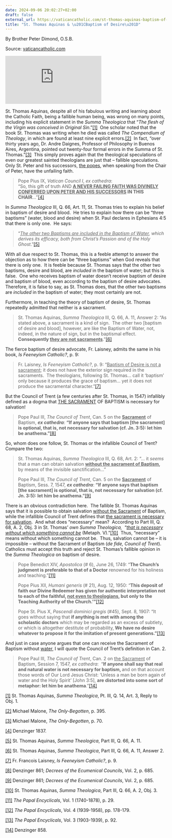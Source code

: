 ```yaml
---
date: 2024-09-06 20:02:27+02:00
draft: false
external_url: https://vaticancatholic.com/st-thomas-aquinas-baptism-of-desire/
title: "St. Thomas Aquinas & \u201CBaptism of Desire\u201D"
---
```



By Brother Peter Dimond, O.S.B.

Source: [vaticancatholic.com](https://vaticancatholic.com/st-thomas-aquinas-baptism-of-desire/)

<p><iframe title="YouTube video player" src="https://www.youtube.com/embed/yAIvJwyUmpc" frameborder="0" allowfullscreen="allowfullscreen"></iframe></p>

<p>St. Thomas Aquinas, despite all of his fabulous writing and learning about the Catholic Faith, being a fallible human being, was wrong on many points, including his explicit statement in the <em>Summa Theologica</em> that “<em>The flesh of the Virgin was conceived in Original Sin</em>.”<a href="#_edn1" name="_ednref1">[1]</a>  One scholar noted that the book St. Thomas was writing when he died was called <em>The Compendium of Theology</em>, in which are found at least nine explicit errors.<a href="#_edn2" name="_ednref2">[2]</a>  In fact, “over thirty years ago, Dr. Andre Daignes, Professor of Philosophy in Buenos Aires, Argentina, pointed out twenty-four formal errors in the Summa of St. Thomas.”<a href="#_edn3" name="_ednref3">[3]</a>  This simply proves again that the theological speculations of even our greatest sainted theologians are just that – fallible speculations.  Only St. Peter and his successors, <u>the popes</u>, when speaking from the Chair of Peter, have the unfailing faith.</p>
<blockquote>
<p>Pope Pius IX, <em>Vatican Council I</em>, <em>ex cathedra</em>:<br />“So, this gift of truth AND <strong><u>A NEVER FAILING FAITH WAS DIVINELY CONFERRED UPON PETER AND HIS SUCCESSORS</u> IN THIS CHAIR</strong>…”<a href="#_edn4" name="_ednref4">[4]</a></p>
</blockquote>
<p>In <em>Summa Theologica</em> III, Q. 66, Art. 11, St. Thomas tries to explain his belief in baptism of desire and blood.  He tries to explain how there can be “three baptisms” (water, blood and desire) when St. Paul declares in Ephesians 4:5 that there is only one.  He says:</p>
<blockquote>
<p>“<em><u>The other two Baptisms are included in the Baptism of Water</u>, which derives its efficacy, both from Christ’s Passion and of the Holy Ghost</em>.”<a href="#_edn5" name="_ednref5">[5]</a> </p>
</blockquote>
<p>With all due respect to St. Thomas, this is a feeble attempt to answer the objection as to how there can be “three baptisms” when God reveals that there is only one.  It is feeble because St. Thomas says that the other two baptisms, desire and blood, are <em>included</em> in the baptism of water; but this is false.  One who receives baptism of water doesn’t receive baptism of desire and baptism of blood, even according to the baptism of desire advocates.  Therefore, it is false to say, as St. Thomas does, that the other two baptisms are <em>included</em> in the baptism of water; they most certainly are not. </p>
<p>Furthermore, in teaching the theory of baptism of desire, St. Thomas repeatedly admitted that neither is a sacrament.</p>
<blockquote>
<p>St. Thomas Aquinas,<em> Summa Theologica</em> III, Q. 66, A. 11, Answer 2: “As stated above, a sacrament is a kind of sign.  The other two [baptism of desire and blood], however, are like the Baptism of Water, not, indeed, in the nature of sign, but in the baptismal effect.  <strong>Consequently <u>they are not sacraments</u></strong>.”<a href="#_edn6" name="_ednref6">[6]</a></p>
</blockquote>
<p>The fierce baptism of desire advocate, Fr. Laisney, admits the same in his book, <em>Is Feeneyism Catholic?</em>, p. 9:</p>
<blockquote>
<p>Fr. Laisney, <em>Is Feeneyism Catholic?</em>, p. 9: “<u>Baptism of Desire is not a sacrament</u>; it does not have the exterior sign required in the sacraments.  The theologians, following St. Thomas… call it ‘baptism’ only because it produces the grace of baptism… yet it does not produce the sacramental character.”<a href="#_edn7" name="_ednref7">[7]</a></p>
</blockquote>
<p>But the Council of Trent (a few centuries after St. Thomas, in 1547) infallibly defined as a dogma that <u>THE SACRAMENT</u> OF BAPTISM is necessary for salvation!</p>
<blockquote>
<p>Pope Paul III, <em>The Council of Trent</em>, Can. 5 on the <strong><u>Sacrament</u></strong> of Baptism, <strong><em>ex cathedra</em></strong>: <strong>“If anyone says that baptism [the sacrament] is optional, that is, not necessary for salvation (cf. Jn. 3:5): let him be anathema.”</strong><a href="#_edn8" name="_ednref8">[8]</a></p>
</blockquote>
<p>So, whom does one follow, St. Thomas or the infallible Council of Trent?  Compare the two:</p>
<blockquote>
<p>St. Thomas Aquinas, <em>Summa Theologica</em> III, Q. 68, Art. 2: “… it <em>seems</em> that a man can obtain salvation <strong><u>without the sacrament of Baptism</u>,</strong> by means of the invisible sanctification…”</p>
<p>Pope Paul III, <em>The Council of Trent</em>, Can. 5 on the <strong><u>Sacrament</u></strong> of Baptism, Sess. 7, 1547, <strong><em>ex cathedra</em></strong>: <strong>“If anyone says that baptism [the sacrament] is optional, that is, not necessary for salvation (cf. Jn. 3:5): let him be anathema.”</strong><a href="#_edn9" name="_ednref9">[9]</a></p>
</blockquote>
<p>There is an obvious contradiction here.  The fallible St. Thomas Aquinas says that it is possible to obtain salvation <u>without the Sacrament</u> of Baptism, while the infallible Council of Trent defines that <u>the sacrament is necessary for salvation</u>.  And what does “necessary” mean?  According to Part III, Q. 68, A. 2, Obj. 3 in St. Thomas’ <em>own Summa Theologica,</em>  “<em><u>that is necessary without which something cannot be</u></em> (Metaph. V).”<a href="#_edn10" name="_ednref10">[10]</a>  Thus, “necessary” means without which something cannot be.  Thus, salvation cannot be – it is impossible – without the Sacrament of Baptism (<em>de fide, Council of Trent</em>).  Catholics must accept this truth and reject St. Thomas’s fallible opinion in the <em>Summa Theologica</em> on baptism of desire.</p>
<blockquote>
<p>Pope Benedict XIV, <em>Apostolica </em>(# 6), June 26, 1749: “<strong>The Church’s judgment is preferable to that of a Doctor</strong> renowned for his holiness and teaching.”<a href="#_edn11" name="_ednref11">[11]</a></p>
<p>Pope Pius XII, <em>Humani generis</em> (# 21), Aug. 12, 1950: “<strong>This deposit of faith our Divine Redeemer has given for authentic interpretation not to each of the faithful, <u>not even to theologians</u>, but only to the Teaching Authority of the Church.’”</strong><a href="#_edn12" name="_ednref12">[12]</a></p>
<p>Pope St. Pius X, <em>Pascendi dominici gregis</em> (#45), Sept. 8, 1907: “It goes without saying that <strong>if anything is met with among the scholastic doctors</strong> which may be regarded as an excess of subtlety, or which is altogether destitute of probability,<strong> We have no desire whatever to propose it for the imitation of present generations.”</strong><a href="#_edn13" name="_ednref13">[13]</a></p>
</blockquote>
<p>And just in case anyone argues that one can receive the Sacrament of Baptism without <u>water</u>, I will quote the Council of Trent’s definition in Can. 2.</p>
<blockquote>
<p>Pope Paul III, <em>The Council of Trent</em>, Can. 2 on <u>the Sacrament</u> of Baptism, Session 7, 1547, <em>ex cathedra</em>:  “<strong>If anyone shall say that real and natural water is not necessary for baptism, </strong>and on that account those words of Our Lord Jesus Christ: ‘Unless a man be born again of water and the Holy Spirit’ [John 3:5], <strong>are distorted into some sort of metaphor: let him be anathema</strong>.”<a href="#_edn14" name="_ednref14">[14]</a></p>
</blockquote>
<div class="footnotes">
<div class="footnotes">
<p><a href="#_ednref1" name="_edn1">[1]</a> St. Thomas Aquinas, <em>Summa Theologica</em>, Pt. III, Q. 14, Art. 3, Reply to Obj. 1.</p>
<p><a href="#_ednref2" name="_edn2">[2]</a> Michael Malone, <em>The Only-Begotten</em>, p. 395.</p>
<p><a href="#_ednref3" name="_edn3">[3]</a> Michael Malone, <em>The Only-Begotten</em>, p. 70.</p>
<p><a href="#_ednref4" name="_edn4">[4]</a> Denzinger 1837.</p>
<p><a href="#_ednref5" name="_edn5">[5]</a> St. Thomas Aquinas, <em>Summa Theologica</em>, Part III, Q. 66, A. 11.</p>
<p><a href="#_ednref6" name="_edn6">[6]</a> St. Thomas Aquinas,<em> Summa Theologica</em>, Part III, Q. 66, A. 11, Answer 2.</p>
<p><a href="#_ednref7" name="_edn7">[7]</a> Fr. Francois Laisney, <em>Is Feeneyism Catholic?</em>, p. 9.</p>
<p><a href="#_ednref8" name="_edn8">[8]</a> Denzinger 861; <em>Decrees of the Ecumenical Councils</em>, Vol. 2, p. 685.</p>
<p><a href="#_ednref9" name="_edn9">[9]</a> Denzinger 861; <em>Decrees of the Ecumenical Councils</em>, Vol. 2, p. 685.</p>
<p><a href="#_ednref10" name="_edn10">[10]</a> St. Thomas Aquinas,<em> Summa Theologica</em>, Part III, Q. 66, A. 2, Obj. 3.</p>
<p><a href="#_ednref11" name="_edn11">[11]</a> <em>The Papal Encyclicals</em>, Vol. 1 (1740-1878), p. 29.</p>
<p><a href="#_ednref12" name="_edn12">[12]</a> <em>The Papal Encyclicals</em>, Vol. 4 (1939-1958), pp. 178-179.</p>
<p><a href="#_ednref13" name="_edn13">[13]</a> <em>The Papal Encyclicals</em>, Vol. 3 (1903-1939), p. 92.</p>
<p><a href="#_ednref14" name="_edn14">[14]</a> Denzinger 858.</p>
</div>
</div>
